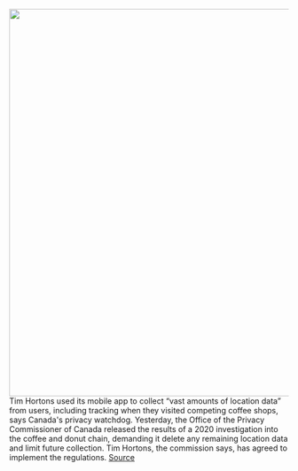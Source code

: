 <img src='https://cdn.vox-cdn.com/thumbor/5SgBSZSJkYt_6oFZ2sYtFtUfWdk=/0x0:5000x3334/1200x800/filters:focal(2738x1420:3538x2220)/cdn.vox-cdn.com/uploads/chorus_image/image/70936219/1240891947.0.jpg' width='700px' /><br/>
Tim Hortons used its mobile app to collect “vast amounts of location data” from users, including tracking when they visited competing coffee shops, says Canada's privacy watchdog. Yesterday, the Office of the Privacy Commissioner of Canada released the results of a 2020 investigation into the coffee and donut chain, demanding it delete any remaining location data and limit future collection. Tim Hortons, the commission says, has agreed to implement the regulations.
<a href='https://www.theverge.com/2022/6/2/23151517/canada-privacy-commission-tim-hortons-app-data-location-tracking-investigation-results'> Source <a/>